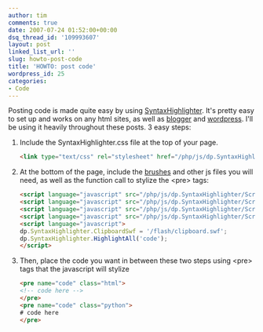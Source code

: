 ```yaml
---
author: tim
comments: true
date: 2007-07-24 01:52:00+00:00
dsq_thread_id: '109993607'
layout: post
linked_list_url: ''
slug: howto-post-code
title: 'HOWTO: post code'
wordpress_id: 25
categories:
- Code
---
```


Posting code is made quite easy by using
[SyntaxHighlighter](http://code.google.com/p/syntaxhighlighter/). It's pretty
easy to set up and works on any html sites, as well as
[blogger](http://www.blogger.com) and [wordpress](http://www.wordpress.org).
I'll be using it heavily throughout these posts. 3 easy steps:  
  
1. Include the SyntaxHighlighter.css file at the top of your page.  
	
	```html
	<link type="text/css" rel="stylesheet" href="/php/js/dp.SyntaxHighlighter/Styles/SyntaxHighlighter.css"></link>
	```
 
1. At the bottom of the page, include the
[brushes](http://code.google.com/p/syntaxhighlighter/wiki/Brushes) and other
js files you will need, as well as the function call to stylize the
&lt;pre&gt; tags:  
  

    
    
    ```html
    <script language="javascript" src="/php/js/dp.SyntaxHighlighter/Scripts/shCore.js"></script>
    <script language="javascript" src="/php/js/dp.SyntaxHighlighter/Scripts/shBrushCSharp.js"></script>
    <script language="javascript" src="/php/js/dp.SyntaxHighlighter/Scripts/shBrushXml.js"></script>
    <script language="javascript" src="/php/js/dp.SyntaxHighlighter/Scripts/shBrushPython.js"></script>
    <script language="javascript">
    dp.SyntaxHighlighter.ClipboardSwf = '/flash/clipboard.swf';
    dp.SyntaxHighlighter.HighlightAll('code');
    </script>
    ```
    

  
1. Then, place the code you want in between these two steps using &lt;pre&gt;
tags that the javascript will stylize  
  

    
    ```html
    <pre name="code" class="html">
    <!-- code here -->
    </pre>
    <pre name="code" class="python">
    # code here
    </pre>
  ``` 


